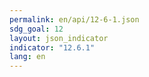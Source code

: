 ```yaml
---
permalink: en/api/12-6-1.json
sdg_goal: 12
layout: json_indicator
indicator: "12.6.1"
lang: en
---
```

